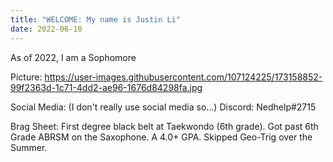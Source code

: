 ```yaml
---
title: "WELCOME: My name is Justin Li"
date: 2022-06-10
---
```

As of 2022, I am a Sophomore 

Picture:
https://user-images.githubusercontent.com/107124225/173158852-99f2363d-1c71-4dd2-ae96-1676d84298fa.jpg

Social Media: 
(I don't really use social media so...) Discord: Nedhelp#2715

Brag Sheet: 
First degree black belt at Taekwondo (6th grade). 
Got past 6th Grade ABRSM on the Saxophone. 
A 4.0+ GPA. 
Skipped Geo-Trig over the Summer.
